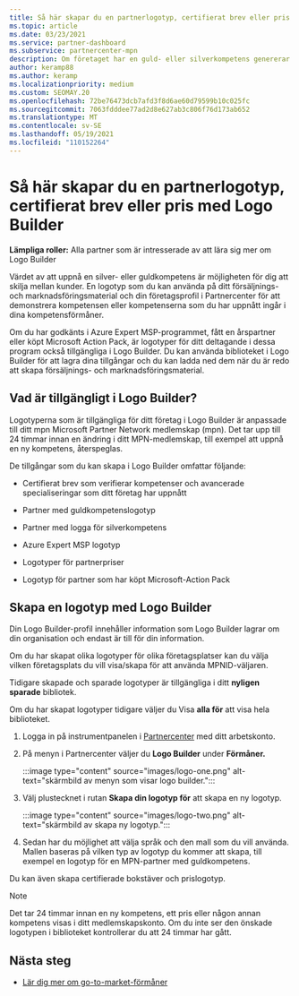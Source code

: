 ```yaml
---
title: Så här skapar du en partnerlogotyp, certifierat brev eller pris med Logo Builder
ms.topic: article
ms.date: 03/23/2021
ms.service: partner-dashboard
ms.subservice: partnercenter-mpn
description: Om företaget har en guld- eller silverkompetens genererar du en logotyp som är anpassad för ditt företag eller begär ett anpassat certifierat verifieringsbrev med hjälp av Logo Builder-verktyget i Partnercenter.
author: keramp88
ms.author: keramp
ms.localizationpriority: medium
ms.custom: SEOMAY.20
ms.openlocfilehash: 72be76473dcb7afd3f8d6ae60d79599b10c025fc
ms.sourcegitcommit: 7063fdddee77ad2d8e627ab3c806f76d173ab652
ms.translationtype: MT
ms.contentlocale: sv-SE
ms.lasthandoff: 05/19/2021
ms.locfileid: "110152264"
---
```

# <a name="how-to-create-a-partner-logo-certified-letter-or-award-using-logo-builder"></a>Så här skapar du en partnerlogotyp, certifierat brev eller pris med Logo Builder

**Lämpliga roller:** Alla partner som är intresserade av att lära sig mer om Logo Builder

Värdet av att uppnå en silver- eller guldkompetens är möjligheten för dig att skilja mellan kunder. En logotyp som du kan använda på ditt försäljnings- och marknadsföringsmaterial och din företagsprofil i Partnercenter för att demonstrera kompetensen eller kompetenserna som du har uppnått ingår i dina kompetensförmåner. 

Om du har godkänts i Azure Expert MSP-programmet, fått en årspartner eller köpt Microsoft Action Pack, är logotyper för ditt deltagande i dessa program också tillgängliga i Logo Builder. Du kan använda biblioteket i Logo Builder för att lagra dina tillgångar och du kan ladda ned dem när du är redo att skapa försäljnings- och marknadsföringsmaterial. 

## <a name="what-is-available-in-logo-builder"></a>Vad är tillgängligt i Logo Builder?

Logotyperna som är tillgängliga för ditt företag i Logo Builder är anpassade till ditt mpn Microsoft Partner Network medlemskap (mpn). Det tar upp till 24 timmar innan en ändring i ditt MPN-medlemskap, till exempel att uppnå en ny kompetens, återspeglas.

De tillgångar som du kan skapa i Logo Builder omfattar följande:

- Certifierat brev som verifierar kompetenser och avancerade specialiseringar som ditt företag har uppnått

- Partner med guldkompetenslogotyp

- Partner med logga för silverkompetens

- Azure Expert MSP logotyp

- Logotyper för partnerpriser

- Logotyp för partner som har köpt Microsoft-Action Pack

## <a name="create-a-logo-using-logo-builder"></a>Skapa en logotyp med Logo Builder

Din Logo Builder-profil innehåller information som Logo Builder lagrar om din organisation och endast är till för din information.

Om du har skapat olika logotyper för olika företagsplatser kan du välja vilken företagsplats du vill visa/skapa för att använda MPNID-väljaren.

Tidigare skapade och sparade logotyper är tillgängliga i ditt **nyligen sparade** bibliotek.

Om du har skapat logotyper tidigare väljer du Visa **alla för** att visa hela biblioteket.

1. Logga in på instrumentpanelen i [Partnercenter](https://partner.microsoft.com/dashboard) med ditt arbetskonto.

1. På menyn i Partnercenter väljer du **Logo Builder** under **Förmåner.**
 
   :::image type="content" source="images/logo-one.png" alt-text="skärmbild av menyn som visar logo builder.":::

3. Välj plustecknet i rutan **Skapa din logotyp för** att skapa en ny logotyp.

   :::image type="content" source="images/logo-two.png" alt-text="skärmbild av skapa ny logotyp.":::

4. Sedan har du möjlighet att välja språk och den mall som du vill använda. Mallen baseras på vilken typ av logotyp du kommer att skapa, till exempel en logotyp för en MPN-partner med guldkompetens.

Du kan även skapa certifierade bokstäver och prislogotyp.

>[!NOTE]
>Det tar 24 timmar innan en ny kompetens, ett pris eller någon annan kompetens visas i ditt medlemskapskonto. Om du inte ser den önskade logotypen i biblioteket kontrollerar du att 24 timmar har gått.

## <a name="next-steps"></a>Nästa steg

- [Lär dig mer om go-to-market-förmåner](mpn-learn-about-go-to-market-benefits.md)
